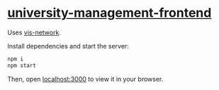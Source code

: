 # [university-management-frontend](https://github.com/pa-tiq/university-management-frontend)

Uses [vis-network](https://github.com/visjs/vis-network).

Install dependencies and start the server:

```bash
npm i
npm start
```

Then, open [localhost:3000](http://localhost:3000) to view it in your browser.
